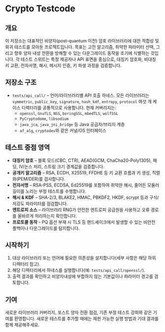 # Crypto Testcode

## 개요
이 저장소는 대표적인 비양자(post-quantum 이전) 암호 라이브러리에 대한 적합성 및 회귀 테스트를 모아둔 프로젝트입니다. 목표는 고전 알고리즘, 취약한 파라미터 선택, 그리고 향후 양자 내성 전환을 방해할 수 있는 다운그레이드 동작을 조기에 식별하는 것입니다. 각 테스트 스위트는 특정 제공자나 API 표면을 중심으로, 대칭키 암호화, 비대칭 키 교환, 전자서명, 해시, 메시지 인증, 키 파생 과정을 검증합니다.

## 저장소 구조
- `tests/api_call/` – 언어/라이브러리별 API 호출 하네스. 모든 라이브러리는 `symmetric`, `public_key`, `signature`, `hash_kdf`, `entropy`, `protocol` 여섯 개 케이스 디렉터리를 공통적으로 사용합니다. 현재 커버리지는:
  - `openssl`, `GnuTLS`, `NSS`, `boringSSL`, `mbedTLS`, `wolfSSL`
  - `PyCryptodome`, `libsodium`
  - `java_jca`, `java_jni_bridge` 등 Java 공급자/브리지 계층
  - `af_alg`, `cryptodev`와 같은 커널/OS 인터페이스

## 테스트 중점 영역
- **대칭키 암호** – 블록 모드(CBC, CTR), AEAD(GCM, ChaCha20-Poly1305), 패딩, IV/논스 처리, 스트림 크기 경계값을 검증합니다.
- **공개키 알고리즘** – RSA, ECDH, X25519, FFDHE 등 키 교환 흐름과 키 생성, 직렬화(PEM/DER)를 검사합니다.
- **전자서명** – RSA-PSS, ECDSA, Ed25519를 포함하여 취약한 해시, 줄어든 모듈러 길이를 노리는 부정 테스트를 수행합니다.
- **해시 & KDF** – SHA-2/3, BLAKE2, HMAC, PBKDF2, HKDF, scrypt 등과 구식/저강도 파라미터를 점검합니다.
- **엔트로피 소스** – 라이브러리 RNG가 안전한 엔트로피 공급원을 사용하고 오류 경로를 올바르게 처리하는지 확인합니다.
- **프로토콜 동작** – PQ 옵션 부재 시 TLS 등 핸드셰이크에서 발생할 수 있는 비안전 폴백이나 다운그레이드를 탐지합니다.

## 시작하기
1. 대상 라이브러리 또는 언어에 필요한 의존성을 설치합니다(세부 사항은 해당 하위 디렉터리 참고).
2. 해당 디렉터리에서 하네스를 실행합니다(예: `tests/api_call/openssl/`).
3. 출력 결과를 확인하고 비양자내성에 부합하지 않는 기본값이나 파라미터 경고를 검토합니다.

## 기여
새로운 라이브러리 커버리지, 포스트 양자 전환 점검, 기존 부정 테스트 강화와 같은 기여를 환영합니다. 새로운 테스트를 추가할 때에는 재현 가능한 실행 방법과 기대 결과를 함께 제공해주세요.

